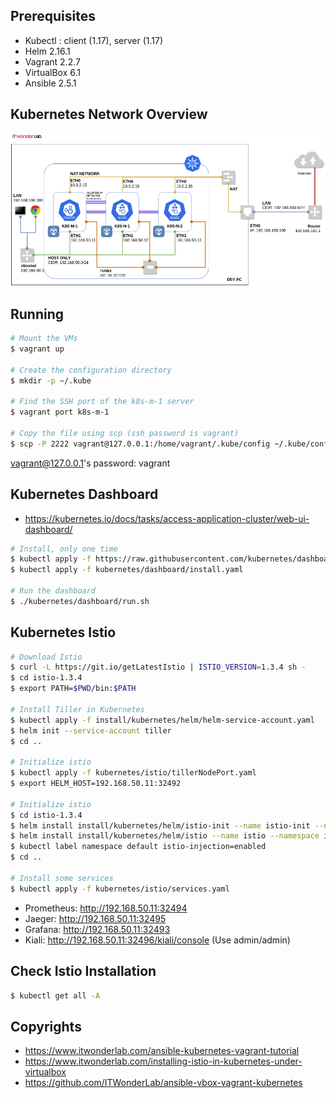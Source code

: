 ## Prerequisites

* Kubectl : client (1.17), server (1.17)
* Helm 2.16.1
* Vagrant 2.2.7
* VirtualBox 6.1
* Ansible 2.5.1

## Kubernetes Network Overview

![Overview](./ansible-kubernetes-vagrant-tutorial-Overview.png)

## Running

```sh
# Mount the VMs
$ vagrant up

# Create the configuration directory
$ mkdir -p ~/.kube

# Find the SSH port of the k8s-m-1 server
$ vagrant port k8s-m-1

# Copy the file using scp (ssh password is vagrant)
$ scp -P 2222 vagrant@127.0.0.1:/home/vagrant/.kube/config ~/.kube/config
```
vagrant@127.0.0.1's password: vagrant

## Kubernetes Dashboard

* https://kubernetes.io/docs/tasks/access-application-cluster/web-ui-dashboard/

```sh
# Install, only one time
$ kubectl apply -f https://raw.githubusercontent.com/kubernetes/dashboard/v2.0.0-beta8/aio/deploy/recommended.yaml
$ kubectl apply -f kubernetes/dashboard/install.yaml

# Run the dashboard
$ ./kubernetes/dashboard/run.sh
```

## Kubernetes Istio

```sh
# Download Istio
$ curl -L https://git.io/getLatestIstio | ISTIO_VERSION=1.3.4 sh -
$ cd istio-1.3.4
$ export PATH=$PWD/bin:$PATH

# Install Tiller in Kubernetes
$ kubectl apply -f install/kubernetes/helm/helm-service-account.yaml
$ helm init --service-account tiller
$ cd ..

# Initialize istio
$ kubectl apply -f kubernetes/istio/tillerNodePort.yaml
$ export HELM_HOST=192.168.50.11:32492

# Initialize istio
$ cd istio-1.3.4
$ helm install install/kubernetes/helm/istio-init --name istio-init --namespace istio-system --set pilot.resources.requests.memory="512Mi"
$ helm install install/kubernetes/helm/istio --name istio --namespace istio-system --set gateways.istio-ingressgateway.type=NodePort --set gateways.istio-egressgateway.type=NodePort --set enable-validation=true  --values install/kubernetes/helm/istio/values-istio-demo.yaml
$ kubectl label namespace default istio-injection=enabled
$ cd ..

# Install some services
$ kubectl apply -f kubernetes/istio/services.yaml
```

* Prometheus: http://192.168.50.11:32494
* Jaeger: http://192.168.50.11:32495
* Grafana: http://192.168.50.11:32493
* Kiali: http://192.168.50.11:32496/kiali/console (Use admin/admin)

## Check Istio Installation

```sh
$ kubectl get all -A
```

## Copyrights

* https://www.itwonderlab.com/ansible-kubernetes-vagrant-tutorial
* https://www.itwonderlab.com/installing-istio-in-kubernetes-under-virtualbox
* https://github.com/ITWonderLab/ansible-vbox-vagrant-kubernetes
